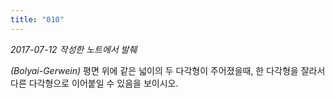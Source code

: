 ```yaml
---
title: "010"
---
```


*2017-07-12 작성한 노트에서 발췌*

*(Bolyai-Gerwein)* 평면 위에 같은 넓이의 두 다각형이 주어졌을때, 한 다각형을 잘라서 다른 다각형으로 이어붙일 수 있음을 보이시오.